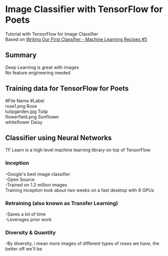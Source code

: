 # Image Classifier with TensorFlow for Poets
Tutorial with TensorFlow for Image Classifier<br>
Based on [Writing Our First Classifier - Machine Learning Recipes #5](https://www.youtube.com/watch?v=AoeEHqVSNOw)

## Summary
Deep Learning is great with images<br>
No feature engineering needed

## Training data for TensorFlow for Poets<br>
#File Name      #Label<br>
rose1.png       Rose<br>
tulipgarden.jpg Tulip<br>
flowerfield.png Sunflower<br>
whiteflower     Daisy<br>

## Classifier using Neural Networks<br>
TF Learn is a high level machine learning library on top of TensorFlow

### Inception<br>
-Google's best image classifier<br>
-Open Source<br>
-Trained on 1.2 million images<br>
 Training Inception took about two weeks on a fast desktop with 8 GPUs

 ### Retraining (also known as Transfer Learning)<br>
 -Saves a lot of time<br>
 -Leverages prior work

 ### Diversity & Quantity<br>
 -By diversity, i mean more images of different types of roses we have, the better off we'll be.
